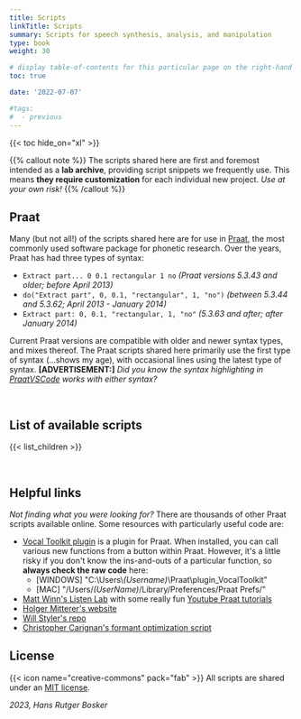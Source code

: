 ```yaml
---
title: Scripts
linkTitle: Scripts
summary: Scripts for speech synthesis, analysis, and manipulation
type: book
weight: 30

# display table-of-contents for this particular page on the right-hand side?
toc: true

date: '2022-07-07'

#tags:
#  - previous
---
```


<!-- {{< figure src="featured.jpg" >}} -->

{{< toc hide_on="xl" >}}

{{% callout note %}}
The scripts shared here are first and foremost intended as a **lab archive**, providing script snippets we frequently use. This means **they require customization** for each individual new project. *Use at your own risk!*
{{% /callout %}}

## Praat

Many (but not all!) of the scripts shared here are for use in [Praat](https://www.fon.hum.uva.nl/praat/), the most commonly used software package for phonetic research. Over the years, Praat has had three types of syntax:
- `Extract part... 0 0.1 rectangular 1 no` *(Praat versions 5.3.43 and older; before April 2013)*
- `do("Extract part", 0, 0.1, "rectangular", 1, "no")` *(between 5.3.44 and 5.3.62; April 2013 - January 2014)*
- `Extract part: 0, 0.1, "rectangular, 1, "no"` *(5.3.63 and after; after January 2014)*

Current Praat versions are compatible with older and newer syntax types, and mixes thereof. The Praat scripts shared here primarily use the first type of syntax (...shows my age), with occasional lines using the latest type of syntax. **[ADVERTISEMENT:]** *Did you know the syntax highlighting in [PraatVSCode](../tools/#praatvscode) works with either syntax?*

<br />

## List of available scripts

{{< list_children >}}

<br />

## Helpful links

*Not finding what you were looking for?* There are thousands of other Praat scripts available online. Some resources with particularly useful code are:
- [Vocal Toolkit plugin](http://www.praatvocaltoolkit.com/) is a plugin for Praat. When installed, you can call various new functions from a button within Praat. However, it's a little risky if you don't know the ins-and-outs of a particular function, so **always check the raw code** here:
  - [WINDOWS] "C:\Users\\*(Username)*\Praat\plugin_VocalToolkit"
  - [MAC] "/Users/*(UserName)*/Library/Preferences/Praat Prefs/"
- [Matt Winn's Listen Lab](http://www.mattwinn.com/praat.html) with some really fun [Youtube Praat tutorials](https://www.youtube.com/playlist?list=PL6niCBwOhjHga4bCS83VJ2uKzQ8ZjEVeG)
- [Holger Mitterer's website](http://holgermitterer.eu/research.html)
- [Will Styler's repo](https://github.com/stylerw/styler_praat_scripts)
- [Christopher Carignan's formant optimization script](https://github.com/ChristopherCarignan/formant-optimization)

## License

{{< icon name="creative-commons" pack="fab" >}} All scripts are shared under an [MIT license](https://en.wikipedia.org/wiki/MIT_License#License_terms).

*2023, Hans Rutger Bosker*
